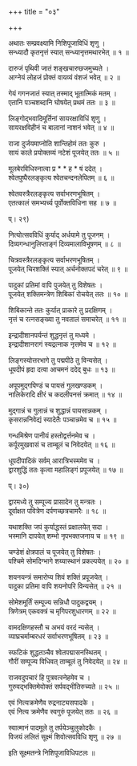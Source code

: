 +++
title = "०३"

+++
  
अथातः सम्प्रवक्ष्यामि निशिपूजाविधिं शृणु ।  
सन्ध्यादौ कृतनृत्तं स्यात् सन्ध्यानृत्तमथारभेत् ॥ १ ॥  
  
दारुजं पृथिवी जातं शङ्खचारुछजमुच्यते ।  
आग्नेयं लोहजं प्रोक्तं वायव्यं वंशजं भवेत् ॥ २ ॥  
  
गेयं गगनजातं स्यात् तस्माद् भूतात्मिकं मतम् ।  
एतानि पञ्चशब्दानि घोषयेत् प्रथमं ततः ॥ ३ ॥  
  
लिङ्गोद्भवादिमूर्तिनां सायरक्षाविधिं शृणु ।  
सायरक्षविहीनं च बालानां नाशनं भवेत् ॥ ४ ॥  
  
राजा दुर्जयमाप्नोति शान्तिहोमं ततः कुरु ।  
सायं काले प्रयोक्तव्यं नटेशं पूजयेत् ततः ॥ ५ ॥  
  
मूलबेरविधिस्नात्वा प्र * * ह * षं ददेत् ।  
श्वेतपुष्पैरलङ्कृत्य श्वेतचन्दनलेपितम् ॥ ६ ॥  
  
श्वेतवस्त्रैरलङ्कृत्य सर्वाभरणभूषितम् ।  
एतत्कालं समभ्यर्च्य पूर्वोक्तविधिना सह ॥ ७ ॥  
  
प्। २९)  
  
नित्योत्सवविधिं कुर्याद् अर्धयामे तु पूजनम् ।  
दिव्यगन्धानुलिप्ताङ्गं दिव्यमालाविभूषणम् ॥ ८ ॥  
  
चित्रवस्त्रैरलङ्कृत्य सर्वाभरणभूषितम् ।  
पूजयेत् चिरशक्तिं स्यात् अर्चनोक्तपदं चरेत् ॥ ९ ॥  
  
पादुकां प्रतिमां वापि पुजयेत् तु विशेषतः ।  
पूजयेत् शक्तिमन्त्रेण शिबिकां रोचयेत् ततः ॥ १० ॥  
  
शिबिकान्ते ततः कुर्यात् प्राकारे तु प्रदक्षिणम् ।  
नृत्तं च रत्नसङ्ख्या तु नवतालं समाचरेत् ॥ ११ ॥  
  
इन्द्रादीशानपर्यन्तं शुद्धनृत्तं तु मध्यमे ।  
इन्द्रादीशानरागं स्यद्रत्नाक नृत्तमेव च ॥ १२ ॥  
  
लिङ्गस्योत्तरभागे तु पद्मपीठे तु विन्यसेत् ।  
धूपदीपं हृदा दत्वा आचमनं ददेद् बुधः ॥ १३ ॥  
  
अपूपमुद्गपिण्डं च पायसं गुलखण्डकम् ।  
नालिकेरादि क्षीरं च कदलीपनसं क्रमात् ॥ १४ ॥  
  
मुद्गान्नं च गुलान्नं च शुद्धान्नं पायसान्नकम् ।  
कृसरान्ननिवेद्यं स्यादेतैः पञ्चान्नमेव च ॥ १५ ॥  
  
गन्धमिश्रेण पानीयं हस्तोद्वर्त्तनमेव च ।  
कर्पूरमुखवासं च ताम्बूलं च निवेदयेत् ॥ १६ ॥  
  
धूपदीपादिकं सर्वम् आरात्रिभस्ममेव च ।  
द्वारशुद्धिं ततः कृत्वा महालिङ्गं प्रपूजयेत् ॥ १७ ॥  
  
प्। ३०)  
  
द्वारमध्ये तु सम्पूज्य प्रासादेन तु मन्त्रतः ।  
दूर्वाक्षत पवित्रेण दर्पणच्छत्रचामरैः ॥ १८ ॥  
  
यथाशक्ति जपं कुर्याद्धस्तं प्रक्षालयेत् सदा ।  
भस्मानि दापयेत् शम्भो नृपभक्तजनाय च ॥ १९ ॥  
  
चण्डेशं क्षेत्रपालं च पूजयेत् तु विशेषतः ।  
पश्चिमे सोमदिग्भागे शय्यास्थानं प्रकल्पयेत् ॥ २० ॥  
  
शयनयन्त्रं समारोप्य शिवं शक्तिं प्रपूजयेत् ।  
पादुका प्रतिमा वापि शयनोपरि विन्यसेत् ॥ २१ ॥  
  
सोमेशमूर्तिं सम्पूज्य सन्निधौ पादुकद्वयम् ।  
त्रिणेत्रम् एकवक्त्रं च मृगिपरशुधारणम् ॥ २२ ॥  
  
वामदक्षिणहस्तौ च अभयं वरदं न्यसेत् ।  
व्याघ्रचर्माम्बरधरं सर्वाभरणभूषितम् ॥ २३ ॥  
  
स्फटिकं शुद्धतञ्चैव श्वेतपद्मासनस्थितम् ।  
गौरीं सम्पूज्य विधिवत् ताम्बूलं तु निवेदयेत् ॥ २४ ॥  
  
राजवदुपचारं हि पुत्रवत्स्नेहमेव च ।  
गुरुवद्भक्तिमेवोक्तं सर्पवद्भीतिरुच्यते ॥ २५ ॥  
  
एवं नित्यक्रमेणैव रुद्रनाट्यसपादके ।  
एवं नित्य क्रमेणैव स्वगुरुं पूजयेत् ततः ॥ २६ ॥  
  
स्वात्मानं पादमूले तु तर्पयेञ्चुलुकोदकैः ।  
विजयं ललितं सूक्ष्मं शिवोत्सवविधि शृणु ॥ २७ ॥  
  
इति सूक्ष्मतन्त्रे निशिपूजाविधिपटलः ॥   
